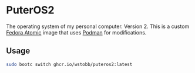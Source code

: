 # PuterOS2
The operating system of my personal computer. Version 2. This is a custom [Fedora Atomic](https://fedoraproject.org/atomic-desktops/) image that uses [Podman](https://podman.io/) for modifications.

## Usage
```bash
sudo bootc switch ghcr.io/wstobb/puteros2:latest
```
